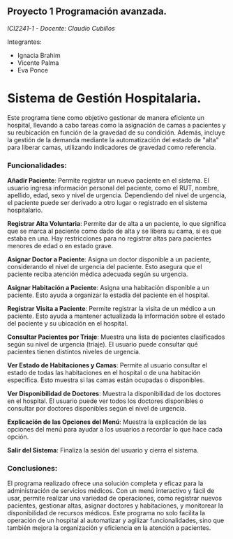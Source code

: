 ## Proyecto 1 Programación avanzada.
*ICI2241-1 - Docente: Claudio Cubillos*

Integrantes:
- Ignacia Brahim
- Vicente Palma
- Eva Ponce

# Sistema de Gestión Hospitalaria.
Este programa tiene como objetivo gestionar de manera eficiente un hospital, llevando a cabo tareas como la asignación de camas a pacientes y su reubicación en función de la gravedad de su condición. Además, incluye la gestión de la demanda mediante la automatización del estado de "alta" para liberar camas, utilizando indicadores de gravedad como referencia.

### Funcionalidades:
**Añadir Paciente**: Permite registrar un nuevo paciente en el sistema. El usuario ingresa información personal del paciente, como el RUT, nombre, apellido, edad, sexo y nivel de urgencia. Dependiendo del nivel de urgencia, el paciente puede ser derivado a otro lugar o registrado en el sistema hospitalario.

**Registrar Alta Voluntaria**: Permite dar de alta a un paciente, lo que significa que se marca al paciente como dado de alta y se libera su cama, si es que estaba en una. Hay restricciones para no registrar altas para pacientes menores de edad o en estado grave.

**Asignar Doctor a Paciente**: Asigna un doctor disponible a un paciente, considerando el nivel de urgencia del paciente. Esto asegura que el paciente reciba atención médica adecuada según su urgencia.

**Asignar Habitación a Paciente**: Asigna una habitación disponible a un paciente. Esto ayuda a organizar la estadía del paciente en el hospital.

**Registrar Visita a Paciente**: Permite registrar la visita de un médico a un paciente. Esto ayuda a mantener actualizada la información sobre el estado del paciente y su ubicación en el hospital.

**Consultar Pacientes por Triaje**: Muestra una lista de pacientes clasificados según su nivel de urgencia (triaje). El usuario puede consultar qué pacientes tienen distintos niveles de urgencia.

**Ver Estado de Habitaciones y Camas**: Permite al usuario consultar el estado de todas las habitaciones en el hospital o de una habitación específica. Esto muestra si las camas están ocupadas o disponibles.

**Ver Disponibilidad de Doctores**: Muestra la disponibilidad de los doctores en el hospital. El usuario puede ver todos los doctores disponibles o consultar por doctores disponibles según el nivel de urgencia.

**Explicación de las Opciones del Menú**: Muestra la explicación de las opciones del menú para ayudar a los usuarios a recordar lo que hace cada opción.

**Salir del Sistema**: Finaliza la sesión del usuario y cierra el sistema.

### Conclusiones:

El programa realizado ofrece una solución completa y eficaz para la administración de servicios médicos. Con un menú interactivo y fácil de usar, permite realizar una variedad de operaciones, como registrar nuevos pacientes, gestionar altas, asignar doctores y habitaciones, y monitorear la disponibilidad de recursos médicos. Este programa no solo facilita la operación de un hospital al automatizar y agilizar funcionalidades, sino que también mejora la organización y eficiencia en la atención a pacientes.
